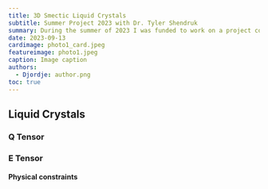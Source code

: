 ```yaml
---
title: 3D Smectic Liquid Crystals
subtitle: Summer Project 2023 with Dr. Tyler Shendruk
summary: During the summer of 2023 I was funded to work on a project concerning the development of 3D smectic liquid crystal simulation in C++ and Python. My work concerned developing methods to constrain tensors to physically realizable states using lagrangian multipliers.
date: 2023-09-13
cardimage: photo1_card.jpeg
featureimage: photo1.jpeg
caption: Image caption
authors:
  - Djordje: author.png
toc: true
---
```


## Liquid Crystals


### Q Tensor


### E Tensor


#### Physical constraints
